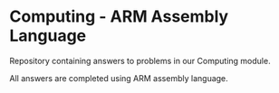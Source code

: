 # Computing - ARM Assembly Language
Repository containing answers to problems in our Computing module.

All answers are completed using ARM assembly language.

